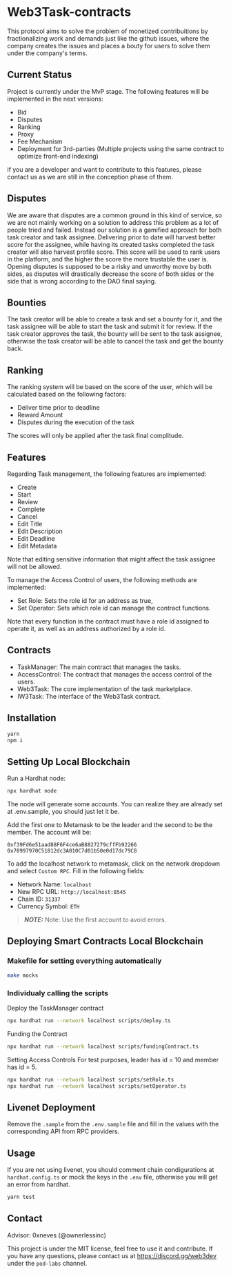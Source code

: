 # Web3Task-contracts

This protocol aims to solve the problem of monetized contribuitions by fractionalizing work and demands just like the github issues, where the company creates the issues and places a bouty for users to solve them under the company's terms.

## Current Status

Project is currently under the MvP stage. The following features will be implemented in the next versions:

- Bid
- Disputes
- Ranking
- Proxy
- Fee Mechanism
- Deployment for 3rd-parties (Multiple projects using the same contract to optimize front-end indexing)

if you are a developer and want to contribute to this features, please contact us as we are still in the conception phase of them.

## Disputes

We are aware that disputes are a common ground in this kind of service, so we are not mainly working on a solution to address this problem as a lot of people tried and failed. Instead our solution is a gamified approach for both task creator and task assignee. Delivering prior to date will harvest better score for the assignee, while having its created tasks completed the task creator will also harvest profile score. This score will be used to rank users in the platform, and the higher the score the more trustable the user is. Opening disputes is supposed to be a risky and unworthy move by both sides, as disputes will drastically decrease the score of both sides or the side that is wrong according to the DAO final saying.

## Bounties

The task creator will be able to create a task and set a bounty for it, and the task assignee will be able to start the task and submit it for review. If the task creator approves the task, the bounty will be sent to the task assignee, otherwise the task creator will be able to cancel the task and get the bounty back.

## Ranking

The ranking system will be based on the score of the user, which will be calculated based on the following factors:

- Deliver time prior to deadline
- Reward Amount
- Disputes during the execution of the task

The scores will only be applied after the task final complitude.

## Features

Regarding Task management, the following features are implemented:

- Create
- Start
- Review
- Complete
- Cancel
- Edit Title
- Edit Description
- Edit Deadline
- Edit Metadata

Note that editing sensitive information that might affect the task assignee will not be allowed.

To manage the Access Control of users, the following methods are implemented:

- Set Role: Sets the role id for an address as true,
- Set Operator: Sets which role id can manage the contract functions.

Note that every function in the contract must have a role id assigned to operate it, as well as an address authorized by a role id.

## Contracts

- TaskManager: The main contract that manages the tasks.
- AccessControl: The contract that manages the access control of the users.
- Web3Task: The core implementation of the task marketplace.
- IW3Task: The interface of the Web3Task contract.

## Installation

```bash
yarn
npm i
```

## Setting Up Local Blockchain

Run a Hardhat node:

```bash
npx hardhat node
```

The node will generate some accounts. You can realize they are already set at .env.sample, you should just let it be.

Add the first one to Metamask to be the leader and the second to be the member. The account will be:

```
0xf39Fd6e51aad88F6F4ce6aB8827279cffFb92266
0x70997970C51812dc3A010C7d01b50e0d17dc79C8
```

To add the localhost network to metamask, click on the network dropdown and select `Custom RPC`. Fill in the following fields:

- Network Name: `localhost`
- New RPC URL: `http://localhost:8545`
- Chain ID: `31337`
- Currency Symbol: `ETH`

> **_NOTE:_** Note: Use the first account to avoid errors.

## Deploying Smart Contracts Local Blockchain

### Makefile for setting everything automatically

```bash
make mocks
```

### Individualy calling the scripts

Deploy the TaskManager contract

```bash
npx hardhat run --network localhost scripts/deploy.ts
```

Funding the Contract

```bash
npx hardhat run --network localhost scripts/fundingContract.ts
```

Setting Access Controls
For test purposes, leader has id = 10 and member has id = 5.

```bash
npx hardhat run --network localhost scripts/setRole.ts
npx hardhat run --network localhost scripts/setOperator.ts
```

## Livenet Deployment

Remove the `.sample` from the `.env.sample` file and fill in the values with the corresponding API from RPC providers.

## Usage

If you are not using livenet, you should comment chain condigurations at `hardhat.config.ts` or mock the keys in the `.env` file, otherwise you will get an error from hardhat.

```bash
yarn test
```

## Contact

Advisor: 0xneves (@ownerlessinc)

This project is under the MIT license, feel free to use it and contribute. If you have any questions, please contact us at https://discord.gg/web3dev under the `pod-labs` channel.

